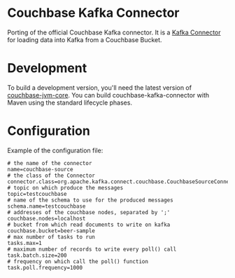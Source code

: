 # Couchbase Kafka Connector

Porting of the official Couchbase Kafka connector.
It is a [Kafka Connector](http://kafka.apache.org/090/documentation.html#connect)
for loading data into Kafka from a Couchbase Bucket.

# Development

To build a development version, you'll need the latest version of
[couchbase-jvm-core](https://github.com/couchbase/couchbase-jvm-core).
You can build couchbase-kafka-connector with Maven using the
standard lifecycle phases.

# Configuration

Example of the configuration file:

```
# the name of the connector
name=couchbase-source
# the class of the Connector
connector.class=org.apache.kafka.connect.couchbase.CouchbaseSourceConnector
# topic on which produce the messages
topic=testcouchbase
# name of the schema to use for the produced messages
schema.name=testcouchbase
# addresses of the couchbase nodes, separated by ';'
couchbase.nodes=localhost
# bucket from which read documents to write on kafka
couchbase.bucket=beer-sample
# max number of tasks to run
tasks.max=1
# maximum number of records to write every poll() call
task.batch.size=200
# frequency on which call the poll() function
task.poll.frequency=1000
```